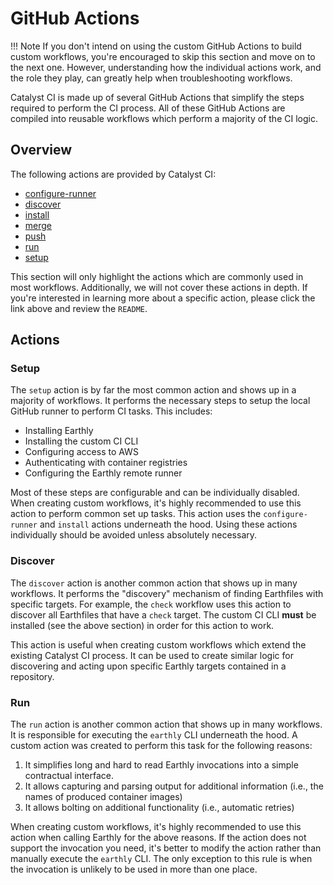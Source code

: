 # GitHub Actions

!!! Note
    If you don't intend on using the custom GitHub Actions to build custom workflows, you're encouraged to skip this section and move on
    to the next one.
    However, understanding how the individual actions work, and the role they play, can greatly help when troubleshooting workflows.

Catalyst CI is made up of several GitHub Actions that simplify the steps required to perform the CI process.
All of these GitHub Actions are compiled into reusable workflows which perform a majority of the CI logic.

## Overview

The following actions are provided by Catalyst CI:

- [configure-runner](https://github.com/input-output-hk/catalyst-ci/tree/master/actions/configure-runner)
- [discover](https://github.com/input-output-hk/catalyst-ci/tree/master/actions/discover)
- [install](https://github.com/input-output-hk/catalyst-ci/tree/master/actions/install)
- [merge](https://github.com/input-output-hk/catalyst-ci/tree/master/actions/merge)
- [push](https://github.com/input-output-hk/catalyst-ci/tree/master/actions/push)
- [run](https://github.com/input-output-hk/catalyst-ci/tree/master/actions/run)
- [setup](https://github.com/input-output-hk/catalyst-ci/tree/master/actions/setup)

This section will only highlight the actions which are commonly used in most workflows.
Additionally, we will not cover these actions in depth.
If you're interested in learning more about a specific action, please click the link above and review the `README`.

## Actions

### Setup

The `setup` action is by far the most common action and shows up in a majority of workflows.
It performs the necessary steps to setup the local GitHub runner to perform CI tasks.
This includes:

- Installing Earthly
- Installing the custom CI CLI
- Configuring access to AWS
- Authenticating with container registries
- Configuring the Earthly remote runner

Most of these steps are configurable and can be individually disabled.
When creating custom workflows, it's highly recommended to use this action to perform common set up tasks.
This action uses the `configure-runner` and `install` actions underneath the hood.
Using these actions individually should be avoided unless absolutely necessary.

### Discover

The `discover` action is another common action that shows up in many workflows.
It performs the "discovery" mechanism of finding Earthfiles with specific targets.
For example, the `check` workflow uses this action to discover all Earthfiles that have a `check` target.
The custom CI CLI **must** be installed (see the above section) in order for this action to work.

This action is useful when creating custom workflows which extend the existing Catalyst CI process.
It can be used to create similar logic for discovering and acting upon specific Earthly targets contained in a repository.

### Run

The `run` action is another common action that shows up in many workflows.
It is responsible for executing the `earthly` CLI underneath the hood.
A custom action was created to perform this task for the following reasons:

1. It simplifies long and hard to read Earthly invocations into a simple contractual interface.
2. It allows capturing and parsing output for additional information (i.e., the names of produced container images)
3. It allows bolting on additional functionality (i.e., automatic retries)

When creating custom workflows, it's highly recommended to use this action when calling Earthly for the above reasons.
If the action does not support the invocation you need, it's better to modify the action rather than manually execute the `earthly`
CLI.
The only exception to this rule is when the invocation is unlikely to be used in more than one place.